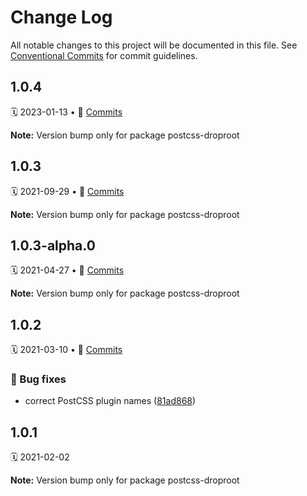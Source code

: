 # Change Log

All notable changes to this project will be documented in this file.
See [Conventional Commits](https://conventionalcommits.org) for commit guidelines.

<a name="1.0.4"></a>
## 1.0.4
🗓 2023-01-13 • 📝 [Commits](https://github.com/adobe/spectrum-css/compare/postcss-droproot@1.0.3-alpha.0...postcss-droproot@1.0.4)

**Note:** Version bump only for package postcss-droproot





<a name="1.0.3"></a>
## 1.0.3
🗓 2021-09-29 • 📝 [Commits](https://github.com/adobe/spectrum-css/compare/postcss-droproot@1.0.3-alpha.0...postcss-droproot@1.0.3)

**Note:** Version bump only for package postcss-droproot





<a name="1.0.3-alpha.0"></a>
## 1.0.3-alpha.0
🗓 2021-04-27 • 📝 [Commits](https://github.com/adobe/spectrum-css/compare/postcss-droproot@1.0.2...postcss-droproot@1.0.3-alpha.0)

**Note:** Version bump only for package postcss-droproot





<a name="1.0.2"></a>
## 1.0.2
🗓 2021-03-10 • 📝 [Commits](https://github.com/adobe/spectrum-css/compare/postcss-droproot@1.0.1...postcss-droproot@1.0.2)

### 🐛 Bug fixes

* correct PostCSS plugin names ([81ad868](https://github.com/adobe/spectrum-css/commit/81ad868))





<a name="1.0.1"></a>
## 1.0.1
🗓 2021-02-02

**Note:** Version bump only for package postcss-droproot
